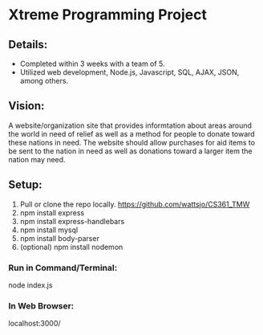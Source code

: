 # Xtreme Programming Project 
## Details:
 - Completed within 3 weeks  with a team of 5.
 - Utilized web development, Node.js, Javascript, SQL, AJAX, JSON, among others.

## Vision:
A website/organization site that provides informtation about areas around the world in need of relief as well as a method for people to donate toward these nations in need. The website should allow purchases for aid items to be sent to the nation in need as well as donations toward a larger item the nation may need.

## Setup:
1. Pull or clone the repo locally. https://github.com/wattsjo/CS361_TMW
2. npm install express
3. npm install express-handlebars
4. npm install mysql
5. npm install body-parser
5. (optional) npm install nodemon

### Run in Command/Terminal:
node index.js

### In Web Browser:
localhost:3000/
